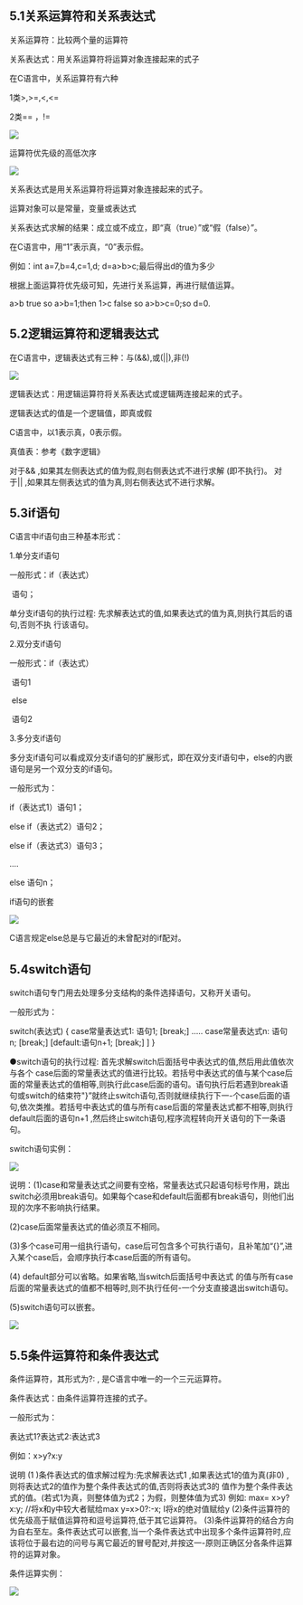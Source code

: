 ## 5.1关系运算符和关系表达式

关系运算符：比较两个量的运算符

关系表达式：用关系运算符将运算对象连接起来的式子

在C语言中，关系运算符有六种

1类>,>=,<,<=

2类== ，!=

![](https://raw.githubusercontent.com/gzw020307/Typora-s-Images/main/img/20210209094049.png)

运算符优先级的高低次序

![](https://raw.githubusercontent.com/gzw020307/Typora-s-Images/main/img/20210209094059.png)

关系表达式是用关系运算符将运算对象连接起来的式子。

运算对象可以是常量，变量或表达式

关系表达式求解的结果：成立或不成立，即“真（true）”或“假（false）”。

在C语言中，用“1”表示真，“0”表示假。

例如：int a=7,b=4,c=1,d; d=a>b>c;最后得出d的值为多少

根据上面运算符优先级可知，先进行关系运算，再进行赋值运算。

a>b true so a>b=1;then 1>c false so a>b>c=0;so d=0.

## 5.2逻辑运算符和逻辑表达式

在C语言中，逻辑表达式有三种：与(&&),或(||),非(!)

![](https://raw.githubusercontent.com/gzw020307/Typora-s-Images/main/img/20210209094108.png)

逻辑表达式：用逻辑运算符将关系表达式或逻辑两连接起来的式子。

逻辑表达式的值是一个逻辑值，即真或假

C语言中，以1表示真，0表示假。

真值表：参考《数字逻辑》

对于&& ,如果其左侧表达式的值为假,则右侧表达式不进行求解
(即不执行)。
对于|| ,如果其左侧表达式的值为真,则右侧表达式不进行求解。

## 5.3if语句

C语言中if语句由三种基本形式：

1.单分支if语句

一般形式：if（表达式）

​						语句；

单分支if语句的执行过程: 
先求解表达式的值,如果表达式的值为真,则执行其后的语句,否则不执
行该语句。

2.双分支if语句

一般形式：if（表达式）

​                            语句1

​                   else

​							语句2 

3.多分支if语句

多分支if语句可以看成双分支if语句的扩展形式，即在双分支if语句中，else的内嵌语句是另一个双分支的if语句。

一般形式为：

if（表达式1）语句1；

else if（表达式2）语句2；

else if（表达式3）语句3；

....

else 语句n；

if语句的嵌套

![](https://raw.githubusercontent.com/gzw020307/Typora-s-Images/main/img/20210209094115.png)

C语言规定else总是与它最近的未曾配对的if配对。

## 5.4switch语句

switch语句专门用去处理多分支结构的条件选择语句，又称开关语句。

一般形式为：

switch(表达式)
{
	case常量表达式1: 语句1; [break;]
	.....
	case常量表达式n: 语句n; [break;]
	[default:语句n+1; [break;] ]
}

●switch语句的执行过程:
首先求解switch后面括号中表达式的值,然后用此值依次与各个
case后面的常量表达式的值进行比较。若括号中表达式的值与某个case后面的常量表达式的值相等,则执行此case后面的语句。语句执行后若遇到break语句或switch的结束符"}”就终止switch语句,否则就继续执行下一-个case后面的语句,依次类推。若括号中表达式的值与所有case后面的常量表达式都不相等,则执行default后面的语句n+1 ,然后终止switch语句,程序流程转向开关语句的下一条语句。

switch语句实例：

![](https://raw.githubusercontent.com/gzw020307/Typora-s-Images/main/img/20210209094126.png)

说明：(1)case和常量表达式之间要有空格，常量表达式只起语句标号作用，跳出switch必须用break语句。如果每个case和default后面都有break语句，则他们出现的次序不影响执行结果。

(2)case后面常量表达式的值必须互不相同。

(3)多个case可用一组执行语句，case后可包含多个可执行语句，且补笔加“{}”,进入某个case后，会顺序执行本case后面的所有语句。

(4) default部分可以省略。如果省略,当switch后面括号中表达式
的值与所有case后面的常量表达式的值都不相等时,则不执行任何-一个分支直接退出switch语句。

(5)switch语句可以嵌套。

![](https://raw.githubusercontent.com/gzw020307/Typora-s-Images/main/img/20210209094132.png)

## 5.5条件运算符和条件表达式

条件运算符，其形式为?: , 是C语言中唯一的一个三元运算符。

条件表达式：由条件运算符连接的式子。

一般形式为：

表达式1?表达式2:表达式3

例如：x>y?x:y

说明
(1 )条件表达式的值求解过程为:先求解表达式1 ,如果表达式1的值为真(非0) ,则将表达式2的值作为整个条件表达式的值,否则将表达式3的
值作为整个条件表达式的值。(若式1为真，则整体值为式2；为假，则整体值为式3)
例如:
max= x>y?x:y; //将x和y中较大者赋给max
y=x>0?:-x; I将x的绝对值赋给y
(2)条件运算符的优先级高于赋值运算符和逗号运算符,低于其它运算符。
(3)条件运算符的结合方向为自右至左。条件表达式可以嵌套,当一个条件表达式中出现多个条件运算符时,应该将位于最右边的问号与离它最近的冒号配对,并按这一-原则正确区分各条件运算符的运算对象。

条件运算实例：

![](https://raw.githubusercontent.com/gzw020307/Typora-s-Images/main/img/20210209094141.png)

